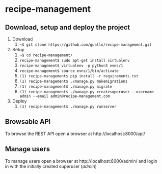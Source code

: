 # recipe-management

## Download, setup and deploy the project

1. Download
    1. `~$ git clone https://github.com/guallo/recipe-management.git`
2. Setup
    1. `~$ cd recipe-management/`
    2. `recipe-management$ sudo apt-get install virtualenv`
    3. `recipe-management$ virtualenv -p python3 evns/1`
    4. `recipe-management$ source evns/1/bin/activate`
    5. `(1) recipe-management$ pip install -r requirements.txt`
    6. `(1) recipe-management$ ./manage.py makemigrations`
    7. `(1) recipe-management$ ./manage.py migrate`
    8. `(1) recipe-management$ ./manage.py createsuperuser --username admin --email admin@recipe-management.com`
3. Deploy
    1. `(1) recipe-management$ ./manage.py runserver`

## Browsable API

To browse the REST API open a browser at http://localhost:8000/api/

## Manage users

To manage users open a browser at http://localhost:8000/admin/ and login in with the initially created superuser (*admin*)
